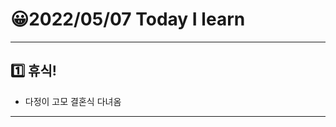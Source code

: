 # 😀2022/05/07 Today I learn
-------------------------
## 1️⃣ 휴식!
  * 다정이 고모 결혼식 다녀옴
------------------------
